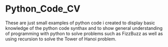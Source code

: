 # Python_Code_CV
These are just small examples of python code i created to display basic knowledge of the python code synthax and to show general understanding of programming with python to solve problems such as FizzBuzz as well as using recursion to solve the Tower of Hanoi problem. 
